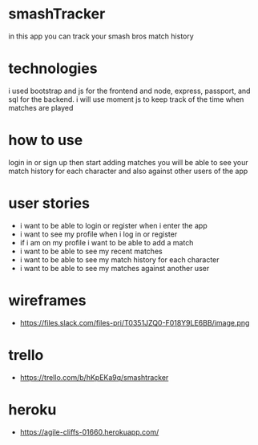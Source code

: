 # smashTracker
 in this app you can track your smash bros match history 
 
# technologies 
i used bootstrap and js for the frontend and node, express, passport, and sql for the backend. i will use moment js to keep track of the time when matches are played

# how to use
login in or sign up then start adding matches
you will be able to see your match history for each character and also against other users of the app

# user stories
- i want to be able to login or register when i enter the app
- i want to see my profile when i log in or register
- if i am on my profile i want to be able to add a match
- i want to be able to see my recent matches
- i want to be able to see my match history for each character 
- i want to be able to see my matches against another user

# wireframes
- https://files.slack.com/files-pri/T0351JZQ0-F018Y9LE6BB/image.png

# trello
- https://trello.com/b/hKpEKa9q/smashtracker

# heroku 
- https://agile-cliffs-01660.herokuapp.com/
